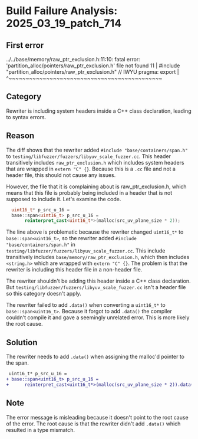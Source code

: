 # Build Failure Analysis: 2025_03_19_patch_714

## First error
../../base/memory/raw_ptr_exclusion.h:11:10: fatal error: 'partition_alloc/pointers/raw_ptr_exclusion.h' file not found
   11 | #include "partition_alloc/pointers/raw_ptr_exclusion.h"  // IWYU pragma: export
      |          ^~~~~~~~~~~~~~~~~~~~~~~~~~~~~~~~~~~~~~~~~~~~~~

## Category
Rewriter is including system headers inside a C++ class declaration, leading to syntax errors.

## Reason
The diff shows that the rewriter added `#include "base/containers/span.h"` to `testing/libfuzzer/fuzzers/libyuv_scale_fuzzer.cc`. This header transitively includes `raw_ptr_exclusion.h` which includes system headers that are wrapped in `extern "C" {}`. Because this is a `.cc` file and not a header file, this should not cause any issues.

However, the file that it is complaining about is raw_ptr_exclusion.h, which means that this file is probably being included in a header that is not supposed to include it. Let's examine the code.

```c++
  uint16_t* p_src_u_16 =
  base::span<uint16_t> p_src_u_16 =
       reinterpret_cast<uint16_t*>(malloc(src_uv_plane_size * 2));
```

The line above is problematic because the rewriter changed `uint16_t*` to `base::span<uint16_t>`, so the rewriter added `#include "base/containers/span.h"` in `testing/libfuzzer/fuzzers/libyuv_scale_fuzzer.cc`. This include transitively includes `base/memory/raw_ptr_exclusion.h`, which then includes `<string.h>` which are wrapped with `extern "C" {}`. The problem is that the rewriter is including this header file in a non-header file.

The rewriter shouldn't be adding this header inside a C++ class declaration. But `testing/libfuzzer/fuzzers/libyuv_scale_fuzzer.cc` isn't a header file so this category doesn't apply.

The rewriter failed to add `.data()` when converting a `uint16_t*` to `base::span<uint16_t>`. Because it forgot to add `.data()` the compiler couldn't compile it and gave a seemingly unrelated error. This is more likely the root cause.

## Solution
The rewriter needs to add `.data()` when assigning the malloc'd pointer to the span.

```diff
 uint16_t* p_src_u_16 =
+ base::span<uint16_t> p_src_u_16 =
+      reinterpret_cast<uint16_t*>(malloc(src_uv_plane_size * 2)).data();
```

## Note
The error message is misleading because it doesn't point to the root cause of the error. The root cause is that the rewriter didn't add `.data()` which resulted in a type mismatch.
